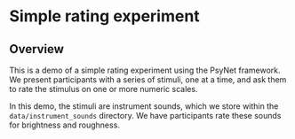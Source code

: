 # Simple rating experiment

## Overview

This is a demo of a simple rating experiment using the PsyNet framework.
We present participants with a series of stimuli, one at a time, and ask them to rate the stimulus on one or more numeric scales.

In this demo, the stimuli are instrument sounds, which we store within the `data/instrument_sounds` directory.
We have participants rate these sounds for brightness and roughness.

